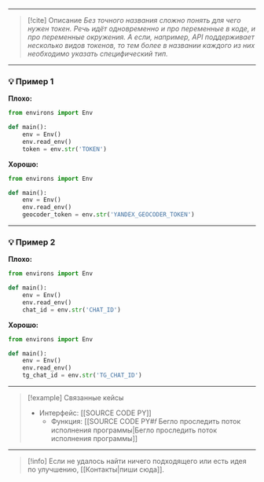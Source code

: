 ***

> [!cite] Описание
>_Без точного названия сложно понять для чего нужен токен. Речь идёт одновременно и про переменные в коде, и про переменные окружения.
А если, например, API поддерживает несколько видов токенов, то тем более в названии каждого из них необходимо указать специфический тип._

***
### 💡 Пример 1


**Плохо:**
```python
from environs import Env

def main():
    env = Env()
    env.read_env()
    token = env.str('TOKEN')
```

**Хорошо:**
```python
from environs import Env

def main():
    env = Env()
    env.read_env()
    geocoder_token = env.str('YANDEX_GEOCODER_TOKEN')
```

***
### 💡 Пример 2


**Плохо:**
```python
from environs import Env

def main():
    env = Env()
    env.read_env()
    chat_id = env.str('CHAT_ID')
```

**Хорошо:**
```python
from environs import Env

def main():
    env = Env()
    env.read_env()
    tg_chat_id = env.str('TG_CHAT_ID')
```

***

> [!example] Связанные кейсы
>- Интерфейс: [[SOURCE CODE PY]]
>	- Функция: [[SOURCE CODE PY#𝑓 Бегло проследить поток исполнения программы|Бегло проследить поток исполнения программы]]

***

> [!info]
> Если не удалось найти ничего подходящего или есть идея по улучшению, [[Контакты|пиши сюда]].
